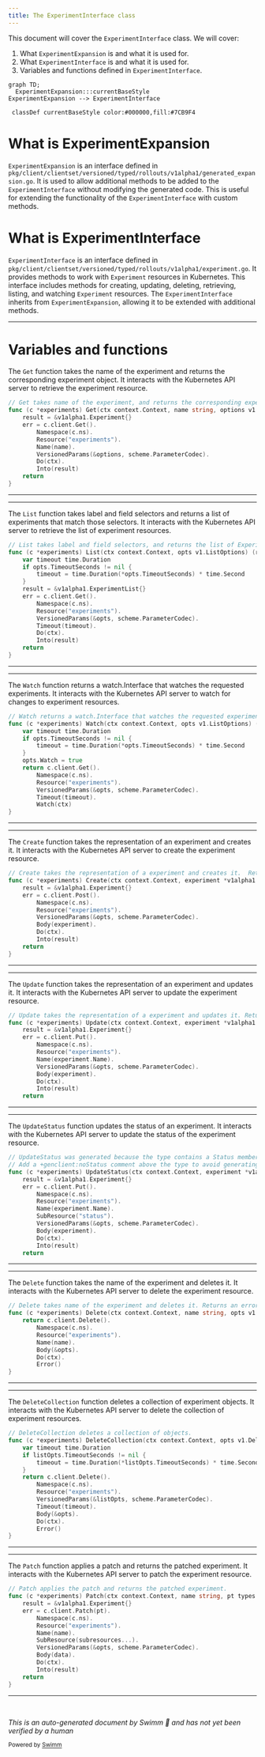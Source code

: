 ```yaml
---
title: The ExperimentInterface class
---
```

This document will cover the `ExperimentInterface` class. We will cover:

1. What `ExperimentExpansion` is and what it is used for.
2. What `ExperimentInterface` is and what it is used for.
3. Variables and functions defined in `ExperimentInterface`.

```mermaid
graph TD;
  ExperimentExpansion:::currentBaseStyle
ExperimentExpansion --> ExperimentInterface

 classDef currentBaseStyle color:#000000,fill:#7CB9F4
```

# What is ExperimentExpansion

`ExperimentExpansion` is an interface defined in `pkg/client/clientset/versioned/typed/rollouts/v1alpha1/generated_expansion.go`. It is used to allow additional methods to be added to the `ExperimentInterface` without modifying the generated code. This is useful for extending the functionality of the `ExperimentInterface` with custom methods.

# What is ExperimentInterface

`ExperimentInterface` is an interface defined in `pkg/client/clientset/versioned/typed/rollouts/v1alpha1/experiment.go`. It provides methods to work with `Experiment` resources in Kubernetes. This interface includes methods for creating, updating, deleting, retrieving, listing, and watching `Experiment` resources. The `ExperimentInterface` inherits from `ExperimentExpansion`, allowing it to be extended with additional methods.

<SwmSnippet path="/pkg/client/clientset/versioned/typed/rollouts/v1alpha1/experiment.go" line="67" repo-id="Z2l0aHViJTNBJTNBaW50dWl0LWFyZ28tcm9sbG91dHMtZGVtbyUzQSUzQVN3aW1tLURlbW8=">

---

# Variables and functions

The `Get` function takes the name of the experiment and returns the corresponding experiment object. It interacts with the Kubernetes API server to retrieve the experiment resource.

```go
// Get takes name of the experiment, and returns the corresponding experiment object, and an error if there is any.
func (c *experiments) Get(ctx context.Context, name string, options v1.GetOptions) (result *v1alpha1.Experiment, err error) {
	result = &v1alpha1.Experiment{}
	err = c.client.Get().
		Namespace(c.ns).
		Resource("experiments").
		Name(name).
		VersionedParams(&options, scheme.ParameterCodec).
		Do(ctx).
		Into(result)
	return
}
```

---

</SwmSnippet>

<SwmSnippet path="/pkg/client/clientset/versioned/typed/rollouts/v1alpha1/experiment.go" line="80" repo-id="Z2l0aHViJTNBJTNBaW50dWl0LWFyZ28tcm9sbG91dHMtZGVtbyUzQSUzQVN3aW1tLURlbW8=">

---

The `List` function takes label and field selectors and returns a list of experiments that match those selectors. It interacts with the Kubernetes API server to retrieve the list of experiment resources.

```go
// List takes label and field selectors, and returns the list of Experiments that match those selectors.
func (c *experiments) List(ctx context.Context, opts v1.ListOptions) (result *v1alpha1.ExperimentList, err error) {
	var timeout time.Duration
	if opts.TimeoutSeconds != nil {
		timeout = time.Duration(*opts.TimeoutSeconds) * time.Second
	}
	result = &v1alpha1.ExperimentList{}
	err = c.client.Get().
		Namespace(c.ns).
		Resource("experiments").
		VersionedParams(&opts, scheme.ParameterCodec).
		Timeout(timeout).
		Do(ctx).
		Into(result)
	return
}
```

---

</SwmSnippet>

<SwmSnippet path="/pkg/client/clientset/versioned/typed/rollouts/v1alpha1/experiment.go" line="97" repo-id="Z2l0aHViJTNBJTNBaW50dWl0LWFyZ28tcm9sbG91dHMtZGVtbyUzQSUzQVN3aW1tLURlbW8=">

---

The `Watch` function returns a watch.Interface that watches the requested experiments. It interacts with the Kubernetes API server to watch for changes to experiment resources.

```go
// Watch returns a watch.Interface that watches the requested experiments.
func (c *experiments) Watch(ctx context.Context, opts v1.ListOptions) (watch.Interface, error) {
	var timeout time.Duration
	if opts.TimeoutSeconds != nil {
		timeout = time.Duration(*opts.TimeoutSeconds) * time.Second
	}
	opts.Watch = true
	return c.client.Get().
		Namespace(c.ns).
		Resource("experiments").
		VersionedParams(&opts, scheme.ParameterCodec).
		Timeout(timeout).
		Watch(ctx)
}
```

---

</SwmSnippet>

<SwmSnippet path="/pkg/client/clientset/versioned/typed/rollouts/v1alpha1/experiment.go" line="112" repo-id="Z2l0aHViJTNBJTNBaW50dWl0LWFyZ28tcm9sbG91dHMtZGVtbyUzQSUzQVN3aW1tLURlbW8=">

---

The `Create` function takes the representation of an experiment and creates it. It interacts with the Kubernetes API server to create the experiment resource.

```go
// Create takes the representation of a experiment and creates it.  Returns the server's representation of the experiment, and an error, if there is any.
func (c *experiments) Create(ctx context.Context, experiment *v1alpha1.Experiment, opts v1.CreateOptions) (result *v1alpha1.Experiment, err error) {
	result = &v1alpha1.Experiment{}
	err = c.client.Post().
		Namespace(c.ns).
		Resource("experiments").
		VersionedParams(&opts, scheme.ParameterCodec).
		Body(experiment).
		Do(ctx).
		Into(result)
	return
}
```

---

</SwmSnippet>

<SwmSnippet path="/pkg/client/clientset/versioned/typed/rollouts/v1alpha1/experiment.go" line="125" repo-id="Z2l0aHViJTNBJTNBaW50dWl0LWFyZ28tcm9sbG91dHMtZGVtbyUzQSUzQVN3aW1tLURlbW8=">

---

The `Update` function takes the representation of an experiment and updates it. It interacts with the Kubernetes API server to update the experiment resource.

```go
// Update takes the representation of a experiment and updates it. Returns the server's representation of the experiment, and an error, if there is any.
func (c *experiments) Update(ctx context.Context, experiment *v1alpha1.Experiment, opts v1.UpdateOptions) (result *v1alpha1.Experiment, err error) {
	result = &v1alpha1.Experiment{}
	err = c.client.Put().
		Namespace(c.ns).
		Resource("experiments").
		Name(experiment.Name).
		VersionedParams(&opts, scheme.ParameterCodec).
		Body(experiment).
		Do(ctx).
		Into(result)
	return
```

---

</SwmSnippet>

<SwmSnippet path="/pkg/client/clientset/versioned/typed/rollouts/v1alpha1/experiment.go" line="139" repo-id="Z2l0aHViJTNBJTNBaW50dWl0LWFyZ28tcm9sbG91dHMtZGVtbyUzQSUzQVN3aW1tLURlbW8=">

---

The `UpdateStatus` function updates the status of an experiment. It interacts with the Kubernetes API server to update the status of the experiment resource.

```go
// UpdateStatus was generated because the type contains a Status member.
// Add a +genclient:noStatus comment above the type to avoid generating UpdateStatus().
func (c *experiments) UpdateStatus(ctx context.Context, experiment *v1alpha1.Experiment, opts v1.UpdateOptions) (result *v1alpha1.Experiment, err error) {
	result = &v1alpha1.Experiment{}
	err = c.client.Put().
		Namespace(c.ns).
		Resource("experiments").
		Name(experiment.Name).
		SubResource("status").
		VersionedParams(&opts, scheme.ParameterCodec).
		Body(experiment).
		Do(ctx).
		Into(result)
	return
```

---

</SwmSnippet>

<SwmSnippet path="/pkg/client/clientset/versioned/typed/rollouts/v1alpha1/experiment.go" line="155" repo-id="Z2l0aHViJTNBJTNBaW50dWl0LWFyZ28tcm9sbG91dHMtZGVtbyUzQSUzQVN3aW1tLURlbW8=">

---

The `Delete` function takes the name of the experiment and deletes it. It interacts with the Kubernetes API server to delete the experiment resource.

```go
// Delete takes name of the experiment and deletes it. Returns an error if one occurs.
func (c *experiments) Delete(ctx context.Context, name string, opts v1.DeleteOptions) error {
	return c.client.Delete().
		Namespace(c.ns).
		Resource("experiments").
		Name(name).
		Body(&opts).
		Do(ctx).
		Error()
}
```

---

</SwmSnippet>

<SwmSnippet path="/pkg/client/clientset/versioned/typed/rollouts/v1alpha1/experiment.go" line="166" repo-id="Z2l0aHViJTNBJTNBaW50dWl0LWFyZ28tcm9sbG91dHMtZGVtbyUzQSUzQVN3aW1tLURlbW8=">

---

The `DeleteCollection` function deletes a collection of experiment objects. It interacts with the Kubernetes API server to delete the collection of experiment resources.

```go
// DeleteCollection deletes a collection of objects.
func (c *experiments) DeleteCollection(ctx context.Context, opts v1.DeleteOptions, listOpts v1.ListOptions) error {
	var timeout time.Duration
	if listOpts.TimeoutSeconds != nil {
		timeout = time.Duration(*listOpts.TimeoutSeconds) * time.Second
	}
	return c.client.Delete().
		Namespace(c.ns).
		Resource("experiments").
		VersionedParams(&listOpts, scheme.ParameterCodec).
		Timeout(timeout).
		Body(&opts).
		Do(ctx).
		Error()
}
```

---

</SwmSnippet>

<SwmSnippet path="/pkg/client/clientset/versioned/typed/rollouts/v1alpha1/experiment.go" line="182" repo-id="Z2l0aHViJTNBJTNBaW50dWl0LWFyZ28tcm9sbG91dHMtZGVtbyUzQSUzQVN3aW1tLURlbW8=">

---

The `Patch` function applies a patch and returns the patched experiment. It interacts with the Kubernetes API server to patch the experiment resource.

```go
// Patch applies the patch and returns the patched experiment.
func (c *experiments) Patch(ctx context.Context, name string, pt types.PatchType, data []byte, opts v1.PatchOptions, subresources ...string) (result *v1alpha1.Experiment, err error) {
	result = &v1alpha1.Experiment{}
	err = c.client.Patch(pt).
		Namespace(c.ns).
		Resource("experiments").
		Name(name).
		SubResource(subresources...).
		VersionedParams(&opts, scheme.ParameterCodec).
		Body(data).
		Do(ctx).
		Into(result)
	return
}
```

---

</SwmSnippet>

&nbsp;

*This is an auto-generated document by Swimm 🌊 and has not yet been verified by a human*

<SwmMeta version="3.0.0"><sup>Powered by [Swimm](https://staging.swimm.cloud/)</sup></SwmMeta>
